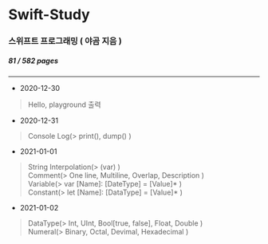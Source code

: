 # Swift-Study
### 스위프트 프로그래밍 ( 야곰 지음 )
##### 81 / 582 pages
---

- 2020-12-30
>Hello, playground 출력

- 2020-12-31
>Console Log(> print(), dump() )    

- 2021-01-01
>String Interpolation(> \(var) )    
>Comment(> One line, Multiline, Overlap, Description )    
>Variable(> var [Name]: [DateType] = [Value]* )    
>Constant(> let [Name]: [DataType] = [Value]* )    

- 2021-01-02
>DataType(> Int, UInt, Bool[true, false], Float, Double )    
>Numeral(> Binary, Octal, Devimal, Hexadecimal )    